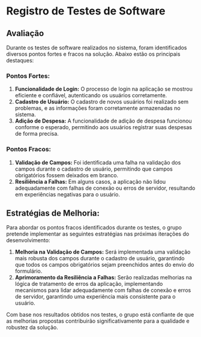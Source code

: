 # Registro de Testes de Software

## Avaliação

Durante os testes de software realizados no sistema, foram identificados diversos pontos fortes e fracos na solução. Abaixo estão os principais destaques:

### Pontos Fortes:
1. **Funcionalidade de Login:** O processo de login na aplicação se mostrou eficiente e confiável, autenticando os usuários corretamente.
2. **Cadastro de Usuário:** O cadastro de novos usuários foi realizado sem problemas, e as informações foram corretamente armazenadas no sistema.
3. **Adição de Despesa:** A funcionalidade de adição de despesa funcionou conforme o esperado, permitindo aos usuários registrar suas despesas de forma precisa.

### Pontos Fracos:
1. **Validação de Campos:** Foi identificada uma falha na validação dos campos durante o cadastro de usuário, permitindo que campos obrigatórios fossem deixados em branco.
2. **Resiliência a Falhas:** Em alguns casos, a aplicação não lidou adequadamente com falhas de conexão ou erros de servidor, resultando em experiências negativas para o usuário.

## Estratégias de Melhoria:
Para abordar os pontos fracos identificados durante os testes, o grupo pretende implementar as seguintes estratégias nas próximas iterações do desenvolvimento:
1. **Melhoria na Validação de Campos:** Será implementada uma validação mais robusta dos campos durante o cadastro de usuário, garantindo que todos os campos obrigatórios sejam preenchidos antes do envio do formulário.
2. **Aprimoramento da Resiliência a Falhas:** Serão realizadas melhorias na lógica de tratamento de erros da aplicação, implementando mecanismos para lidar adequadamente com falhas de conexão e erros de servidor, garantindo uma experiência mais consistente para o usuário.

Com base nos resultados obtidos nos testes, o grupo está confiante de que as melhorias propostas contribuirão significativamente para a qualidade e robustez da solução.
